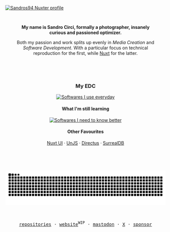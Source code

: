[![Sandros94 Nuxter profile](https://nuxters.nuxt.com/card/Sandros94/og.png)](https://nuxters.nuxt.com/Sandros94)

<div align="center">
  <div style="padding-top: 1rem; padding-bottom: 1rem; max-width: 50ch;">
    <p style="margin-bottom: 4px;"><strong>My name is Sandro&nbsp;Circi, formally a photographer, insanely curious and passioned optimizer.</strong></p>
    <p>Both my passion and work splits up evenly in <i>Media&nbsp;Creation</i> and <i>Software&nbsp;Development</i>. With a particular focus on technical reproduction for the first, while <a href="https://nuxt.com" target="_blank">Nuxt</a> for the latter.
    </p>
  </div>

  <div style="padding-top: 2rem; padding-bottom: 2rem;">
    <h3>My EDC</h3>
    <a href="https://skillicons.dev" target="_blank">
      <img alt="Softwares I use everyday" src="https://skillicons.dev/icons?i=nuxtjs,ts,js,md,vscode,github,bun,pnpm,docker,ps" />
    </a>

  <h4>What I'm still learning</h4>
    <a href="https://skillicons.dev" target="_blank">
      <img alt="Softwares I need to know better" src="https://skillicons.dev/icons?i=vue,regex,vitest,kubernetes,vite,workers,bots,bash,powershell,go" />
    </a>

  <h4>Other Favourites</h4>
    <span>
      <a href="https://ui.nuxt.com" target="_blank">Nuxt UI</a> ·
      <a href="https://unjs.io" target="_blank">UnJS</a> ·
      <a href="https://directus.io" target="_blank">Directus</a> ·
      <a href="https://surrealdb.com" target="_blank">SurrealDB</a>
    </span>
  </div>

  <p style="padding-top: 2rem; padding-bottom: 2rem;">
    <!-- Generated with the awesome [Platane/snk](https://github.com/Platane/snk) -->
    <picture>
      <source media="(prefers-color-scheme: dark)" srcset="https://raw.githubusercontent.com/sandros94/sandros94/snk-output/github-contribution-grid-snake-dark.svg">
      <source media="(prefers-color-scheme: light)" srcset="https://raw.githubusercontent.com/sandros94/sandros94/snk-output/github-contribution-grid-snake.svg">
      <img alt="github contribution grid snake animation" src="https://raw.githubusercontent.com/sandros94/sandros94/snk-output/github-contribution-grid-snake.svg">
    </picture>
  </p>
</div>

<p align="center">
  <samp>
    <a href="https://github.com/Sandros94?tab=repositories" target="_blank">repositories</a> ·
    <a href="https://s94.dev" target="_blank">website</a><sup>WIP</sup> ·
    <a href="https://mastodon.social/@sandros94" target="_blank">mastodon</a> ·
    <a href="https://x.com/_sandros94" target="_blank">X</a> ·
    <a href="https://github.com/sponsors/sandros94" target="_blank">sponsor</a>
  </samp>
</p>
